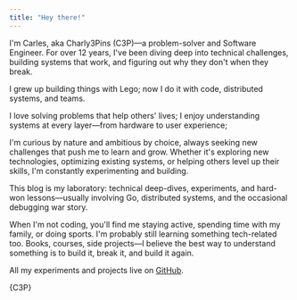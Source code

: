 ```yaml
---
title: "Hey there!"
---
```


I'm Carles, aka Charly3Pins (C3P)—a problem-solver and Software Engineer. For over 12 years, I've been diving deep into technical challenges, building systems that work, and figuring out why they don't when they break.

I grew up building things with Lego; now I do it with code, distributed systems, and teams.

I love solving problems that help others' lives; I enjoy understanding systems at every layer—from hardware to user experience;

I'm curious by nature and ambitious by choice, always seeking new challenges that push me to learn and grow.
Whether it's exploring new technologies, optimizing existing systems, or helping others level up their skills, I'm constantly experimenting and building.

This blog is my laboratory: technical deep-dives, experiments, and hard-won lessons—usually involving Go, distributed systems, and the occasional debugging war story.

When I'm not coding, you'll find me staying active, spending time with my family, or doing sports. I'm probably still learning something tech-related too. Books, courses, side projects—I believe the best way to understand something is to build it, break it, and build it again.

All my experiments and projects live on [GitHub](https://github.com/charly3pins).

{C3P}
